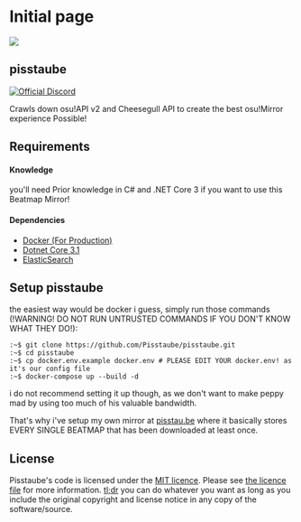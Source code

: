 # Initial page



![](.gitbook/assets/logo.svg)

## pisstaube

[![Official Discord](https://discordapp.com/api/guilds/676100828192309258/widget.png?style=shield)](https://pisstau.be/discord)

Crawls down osu!API v2 and Cheesegull API to create the best osu!Mirror experience Possible!

## Requirements

#### Knowledge

you'll need Prior knowledge in C\# and .NET Core 3 if you want to use this Beatmap Mirror!

#### Dependencies

* [Docker \(For Production\)](https://www.docker.com/)
* [Dotnet Core 3.1](https://dotnet.microsoft.com)
* [ElasticSearch](https://www.elastic.co/de/)

## Setup pisstaube

the easiest way would be docker i guess, simply run those commands \(!WARNING! DO NOT RUN UNTRUSTED COMMANDS IF YOU DON'T KNOW WHAT THEY DO!\):

```text
:~$ git clone https://github.com/Pisstaube/pisstaube.git
:~$ cd pisstaube
:~$ cp docker.env.example docker.env # PLEASE EDIT YOUR docker.env! as it's our config file
:~$ docker-compose up --build -d
```

i do not recommend setting it up though, as we don't want to make peppy mad by using too much of his valuable bandwidth.

That's why i've setup my own mirror at [pisstau.be](https://pisstau.be) where it basically stores EVERY SINGLE BEATMAP that has been downloaded at least once.

## License

Pisstaube's code is licensed under the [MIT licence](https://opensource.org/licenses/MIT). Please see [the licence file](./LICENSE) for more information. [tl;dr](https://tldrlegal.com/license/mit-license) you can do whatever you want as long as you include the original copyright and license notice in any copy of the software/source.

